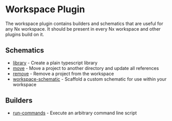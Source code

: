 # Workspace Plugin

The workspace plugin contains builders and schematics that are useful for any Nx workspace. It should be present in every Nx workspace and other plugins build on it.

## Schematics

- [library](/angular/plugins_workspace_schematics/library) - Create a plain typescript library
- [move](/angular/plugins_workspace_schematics/move) - Move a project to another directory and update all references
- [remove](/angular/plugins_workspace_schematics/remove) - Remove a project from the workspace
- [workspace-schematic](/angular/plugins_workspace_schematics/workspace-schematic) - Scaffold a custom schematic for use within your workspace

## Builders

- [run-commands](/angular/plugins_workspace_builders/run-commands) - Execute an arbitrary command line script

